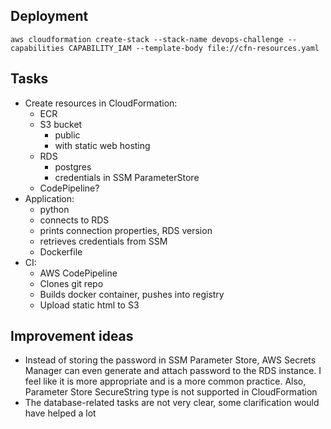 ## Deployment
```shell
aws cloudformation create-stack --stack-name devops-challenge --capabilities CAPABILITY_IAM --template-body file://cfn-resources.yaml
```

## Tasks

- Create resources in CloudFormation:
    - ECR
    - S3 bucket
        - public
        - with static web hosting
    - RDS
        - postgres
        - credentials in SSM ParameterStore
    - CodePipeline?
- Application:
    - python
    - connects to RDS
    - prints connection properties, RDS version
    - retrieves credentials from SSM
    - Dockerfile
- CI:
    - AWS CodePipeline
    - Clones git repo
    - Builds docker container, pushes into registry
    - Upload static html to S3

## Improvement ideas

- Instead of storing the password in SSM Parameter Store, AWS Secrets Manager can even generate and attach password to
  the RDS instance. I feel like it is more appropriate and is a more common practice. Also, Parameter Store SecureString
  type is not supported in CloudFormation
- The database-related tasks are not very clear, some clarification would have helped a lot
